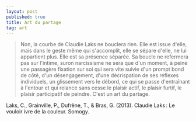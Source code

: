 ```yaml
---
layout: post
published: true
title: Art du partage
tag: art
---
```


>Non, la courbe de Claudie Laks ne bouclera rien. Elle est issue d'elle, mais dans le geste même qui s'accomplit, elle se sépare d'elle, ne lui appartient plus. Elle est sa présence séparée. Sa boucle ne refermera pas sur l'intime, suron narcissisme ne sera que d'un moment, à peine une passagère fixation sur soi qui sera vite suivie d'un prompt bond de côté, d'un désengagement, d'une décrispation de ses réflexes individuels, un glissement vers le débord, ce qui se passe d'entraînant à l'entour et qui relance sans cesse le plaisir actif, le plaisir furtif, le plaisir participatif de peindre. C'est un art du partage.


Laks, C., Grainville, P., Dufrêne, T., & Bras, G. (2013). Claudie Laks : Le vouloir ivre de la couleur. Somogy.
